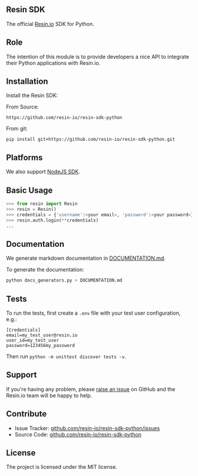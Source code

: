 Resin SDK
---------

The official [Resin.io](https://resin.io/) SDK for Python.

Role
----

The intention of this module is to provide developers a nice API to integrate their Python applications with Resin.io.

Installation
------------

Install the Resin SDK:

From Source:
```
https://github.com/resin-io/resin-sdk-python
```

From git:
```
pip install git+https://github.com/resin-io/resin-sdk-python.git
```

Platforms
---------

We also support [NodeJS SDK](https://github.com/resin-io/resin-sdk).

Basic Usage
-----------

```python
>>> from resin import Resin
>>> resin = Resin()
>>> credentials = {'username':<your email>, 'password':<your password>}
>>> resin.auth.login(**credentials)
...
```

Documentation
-------------

We generate markdown documentation in [DOCUMENTATION.md](https://github.com/resin-io/resin-sdk-python/blob/master/DOCUMENTATION.md).

To generate the documentation:
```bash
python docs_generators.py > DOCUMENTATION.md
```

Tests
-----

To run the tests, first create a `.env` file with your test user configuration, e.g.:

```
[Credentials]
email=my_test_user@resin.io
user_id=my_test_user
password=123456my_password
```

Then run `python -m unittest discover tests -v`.

Support
-------

If you're having any problem, please [raise an issue](https://github.com/resin-io/resin-sdk-python/issues/new) on GitHub and the Resin.io team will be happy to help.

Contribute
----------

- Issue Tracker: [github.com/resin-io/resin-sdk-python/issues](https://github.com/resin-io/resin-sdk-python/issues)
- Source Code: [github.com/resin-io/resin-sdk-python](https://github.com/resin-io/resin-sdk-python)

License
-------

The project is licensed under the MIT license.
